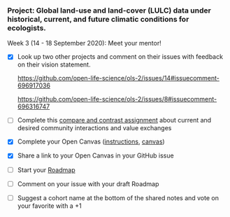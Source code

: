 ### Project: Global land-use and land-cover (LULC) data under historical, current, and future climatic conditions for ecologists.


  Week 3 (14 - 18 September 2020): Meet your mentor!
  
- [X] Look up two other projects and comment on their issues with feedback on their vision statement.

  https://github.com/open-life-science/ols-2/issues/14#issuecomment-696917036
  
  https://github.com/open-life-science/ols-2/issues/8#issuecomment-696316747
  
- [ ] Complete this [compare and contrast assignment](https://docs.google.com/document/d/1ukvqDRIYfvCapVMdE5hWP-0MkLNJ9T65X43O7F336Ac/edit?usp=sharing) about current and desired community interactions and value exchanges
- [X] Complete your Open Canvas ([instructions](https://mozilla.github.io/open-leadership-training-series/articles/opening-your-project/develop-an-open-project-strategy-with-open-canvas/), [canvas](https://docs.google.com/presentation/d/1MeJo0TyuMg_waLk1J4q9y1aAqKNMuRBlnmxEChSz-cQ/edit?usp=sharing))
- [X] Share a link to your Open Canvas in your GitHub issue
- [ ] Start your [Roadmap](https://mozilla.github.io/open-leadership-training-series/articles/opening-your-project/start-your-project-roadmap/)
- [ ] Comment on your issue with your draft Roadmap
- [ ] Suggest a cohort name at the bottom of the shared notes and vote on your favorite with a +1

